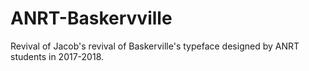 # ANRT-Baskervville
 Revival of Jacob's revival of Baskerville's typeface designed by ANRT students in 2017-2018.
